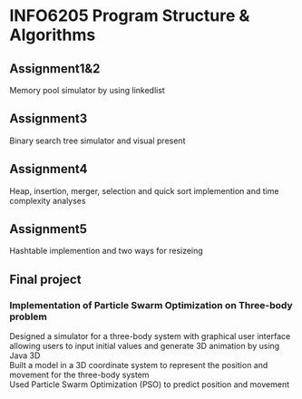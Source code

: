 # INFO6205 Program Structure & Algorithms
## Assignment1&2
Memory pool simulator by using linkedlist 
## Assignment3
Binary search tree simulator and visual present
## Assignment4
Heap, insertion, merger, selection and quick sort implemention and time complexity analyses
## Assignment5
Hashtable implemention and two ways for resizeing
## Final project
### Implementation of Particle Swarm Optimization on Three-body problem 
Designed a simulator for a three-body system with graphical user interface allowing users to input initial values and generate 3D animation by using Java 3D  
Built a model in a 3D coordinate system to represent the position and movement for the three-body system  
Used Particle Swarm Optimization (PSO) to predict position and movement  
